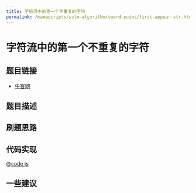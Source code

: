 ```yaml
---
title: 字符流中的第一个不重复的字符
permalink: /manuscripts/solo-algorithm/sword-point/first-appear-str.html
---
```


# 字符流中的第一个不重复的字符

## 题目链接

- [牛客网]()

## 题目描述

## 刷题思路

## 代码实现

@[code js](@algorithm/sword-point/栈队列堆/firstAppearingOnce.js)

## 一些建议
